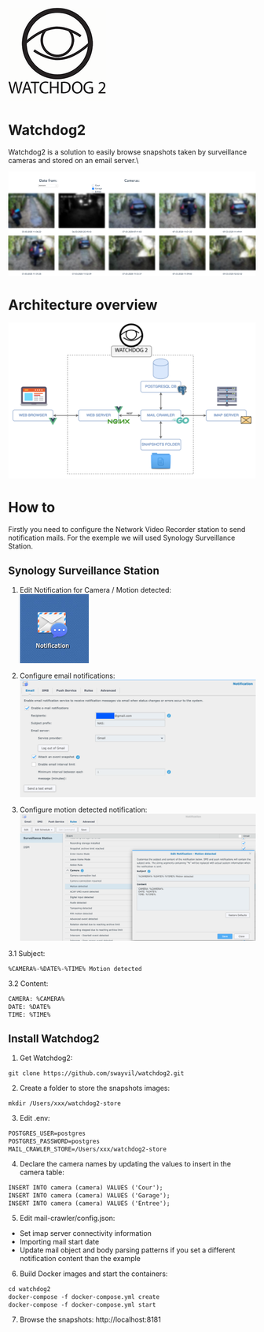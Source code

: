 ![watchdog2-logo](/images/watchdog2-logo.png)
# Watchdog2
Watchdog2 is a solution to easily browse snapshots taken by surveillance cameras and stored on an email server.\

![screenshot](/images/screenshot.png)

# Architecture overview
![architecture-diagram](/images/architecture-diagram.png)

# How to
Firstly you need to configure the Network Video Recorder station to send notification mails. For the exemple we will used Synology Surveillance Station.

## Synology Surveillance Station
1. Edit Notification for Camera / Motion detected:\
![notification-icon](/images/notification-icon.png)

2. Configure email notifications:\
![notification-email](/images/notification-email.png)

3. Configure motion detected notification:\
![notification-motion-detected](/images/notification-motion-detected.png)

3.1 Subject:
```
%CAMERA%-%DATE%-%TIME% Motion detected
```

3.2 Content:
```
CAMERA: %CAMERA%
DATE: %DATE%
TIME: %TIME%
```

## Install Watchdog2
1. Get Watchdog2:
```
git clone https://github.com/swayvil/watchdog2.git
```

2. Create a folder to store the snapshots images:
```
mkdir /Users/xxx/watchdog2-store
```

3. Edit .env:
```
POSTGRES_USER=postgres
POSTGRES_PASSWORD=postgres
MAIL_CRAWLER_STORE=/Users/xxx/watchdog2-store
```

4. Declare the camera names by updating the values to insert in the camera table:
```
INSERT INTO camera (camera) VALUES ('Cour');
INSERT INTO camera (camera) VALUES ('Garage');
INSERT INTO camera (camera) VALUES ('Entree');
```

5. Edit mail-crawler/config.json:
- Set imap server connectivity information
- Importing mail start date
- Update mail object and body parsing patterns if you set a different notification content than the example

6. Build Docker images and start the containers:
```
cd watchdog2
docker-compose -f docker-compose.yml create
docker-compose -f docker-compose.yml start
```

7. Browse the snapshots:
http://localhost:8181